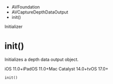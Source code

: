 

- AVFoundation
- AVCaptureDepthDataOutput
-  init() 

Initializer

# init()

Initializes a depth data output object.

iOS 11.0+iPadOS 11.0+Mac Catalyst 14.0+tvOS 17.0+

``` source
init()
```

